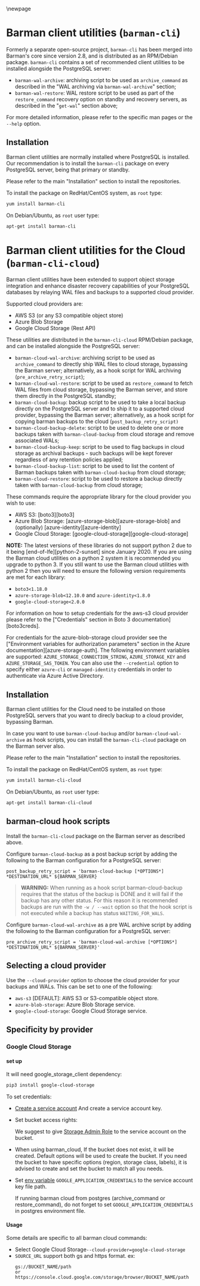 \newpage

# Barman client utilities (`barman-cli`)

Formerly a separate open-source project, `barman-cli` has been
merged into Barman's core since version 2.8, and is distributed
as an RPM/Debian package. `barman-cli` contains a set of recommended
client utilities to be installed alongside the PostgreSQL server:

- `barman-wal-archive`: archiving script to be used as `archive_command`
  as described in the "WAL archiving via `barman-wal-archive`" section;
- `barman-wal-restore`: WAL restore script to be used as part of the
  `restore_command` recovery option on standby and recovery servers,
  as described in the "`get-wal`" section above;

For more detailed information, please refer to the specific man pages
or the `--help` option.

## Installation

Barman client utilities are normally installed where PostgreSQL is installed.
Our recommendation is to install the `barman-cli` package on every PostgreSQL
server, being that primary or standby.

Please refer to the main "Installation" section to install the repositories.

To install the package on RedHat/CentOS system, as `root` type:

``` bash
yum install barman-cli
```

On Debian/Ubuntu, as `root` user type:

``` bash
apt-get install barman-cli
```


# Barman client utilities for the Cloud (`barman-cli-cloud`)

Barman client utilities have been extended to support object storage
integration and enhance disaster recovery capabilities of your PostgreSQL
databases by relaying WAL files and backups to a supported cloud provider.

Supported cloud providers are:

* AWS S3 (or any S3 compatible object store)
* Azure Blob Storage
* Google Cloud Storage (Rest API)

These utilities are distributed in the `barman-cli-cloud` RPM/Debian package,
and can be installed alongside the PostgreSQL server:

- `barman-cloud-wal-archive`: archiving script to be used as `archive_command`
  to directly ship WAL files to cloud storage, bypassing the Barman server;
  alternatively, as a hook script for WAL archiving (`pre_archive_retry_script`);
- `barman-cloud-wal-restore`: script to be used as `restore_command`
  to fetch WAL files from cloud storage, bypassing the Barman server, and
  store them directly in the PostgreSQL standby;
- `barman-cloud-backup`: backup script to be used to take a local backup
  directly on the PostgreSQL server and to ship it to a supported cloud provider,
  bypassing the Barman server; alternatively, as a hook script for copying barman
  backups to the cloud (`post_backup_retry_script)`
- `barman-cloud-backup-delete`: script to be used to delete one or more backups
  taken with `barman-cloud-backup` from cloud storage and remove associated
  WALs;
- `barman-cloud-backup-keep`: script to be used to flag backups in cloud storage
  as archival backups - such backups will be kept forever regardless of any
  retention policies applied;
- `barman-cloud-backup-list`: script to be used to list the content of
  Barman backups taken with `barman-cloud-backup` from cloud storage;
- `barman-cloud-restore`: script to be used to restore a backup directly
  taken with `barman-cloud-backup` from cloud storage;

These commands require the appropriate library for the cloud provider you wish to
use:

* AWS S3: [boto3][boto3]
* Azure Blob Storage: [azure-storage-blob][azure-storage-blob] and (optionally)
  [azure-identity][azure-identity]
* Google Cloud Storage: [google-cloud-storage][google-cloud-storage]

**NOTE:** The latest versions of these libraries do not support python 2 due to it
being [end-of-lfe][python-2-sunset] since January 2020. If you are using the
Barman cloud utilities on a python 2 system it is recommended you upgrade to python 3.
If you still want to use the Barman cloud utilities with python 2 then you will need
to ensure the following version requirements are met for each library:

* `boto3<1.18.0`
* `azure-storage-blob<12.10.0` and `azure-identity<1.8.0`
* `google-cloud-storage<2.0.0`

For information on how to setup credentials for the aws-s3 cloud provider
please refer to the ["Credentials" section in Boto 3 documentation][boto3creds].

For credentials for the azure-blob-storage cloud provider see the
["Environment variables for authorization parameters" section in the Azure documentation][azure-storage-auth].
The following environment variables are supported: `AZURE_STORAGE_CONNECTION_STRING`,
`AZURE_STORAGE_KEY` and `AZURE_STORAGE_SAS_TOKEN`. You can also use the
`--credential` option to specify either `azure-cli` or `managed-identity` credentials
in order to authenticate via Azure Active Directory.

## Installation

Barman client utilities for the Cloud need to be installed on those PostgreSQL
servers that you want to direcly backup to a cloud provider, bypassing Barman.

In case you want to use `barman-cloud-backup` and/or `barman-cloud-wal-archive`
as hook scripts, you can install the `barman-cli-cloud` package on the Barman
server also.

Please refer to the main "Installation" section to install the repositories.

To install the package on RedHat/CentOS system, as `root` type:

``` bash
yum install barman-cli-cloud
```

On Debian/Ubuntu, as `root` user type:

``` bash
apt-get install barman-cli-cloud
```

## barman-cloud hook scripts

Install the `barman-cli-cloud` package on the Barman server as described above.

Configure `barman-cloud-backup` as a post backup script by adding the following
to the Barman configuration for a PostgreSQL server:

```
post_backup_retry_script = 'barman-cloud-backup [*OPTIONS*] *DESTINATION_URL* ${BARMAN_SERVER}
```

> **WARNING:** When running as a hook script barman-cloud-backup requires that
> the status of the backup is DONE and it will fail if the backup has any other
> status. For this reason it is recommended backups are run with the
> `-w / --wait` option so that the hook script is not executed while a
> backup has status `WAITING_FOR_WALS`.

Configure `barman-cloud-wal-archive` as a pre WAL archive script by adding the
following to the Barman configuration for a PostgreSQL server:

```
pre_archive_retry_script = 'barman-cloud-wal-archive [*OPTIONS*] *DESTINATION_URL* ${BARMAN_SERVER}'
```

## Selecting a cloud provider

Use the `--cloud-provider` option to choose the cloud provider for your backups
and WALs. This can be set to one of the following:

* `aws-s3` [DEFAULT]: AWS S3 or S3-compatible object store.
* `azure-blob-storage`: Azure Blob Storage service.
* `google-cloud-storage`: Google Cloud Storage service.


## Specificity by provider

### Google Cloud Storage

#### set up
It will need google_storage_client dependency:
```bash
pip3 install google-cloud-storage 
```

To set credentials:

* [Create a service account](https://cloud.google.com/docs/authentication/getting-started#setting_the_environment_variable)
  And create a service account key.


* Set bucket access rights:

  We suggest to give [Storage Admin Role](https://cloud.google.com/storage/docs/access-control/iam-roles) 
to the service account on the bucket.
    

* When using barman_cloud, If the bucket does not exist, it will be created. Default options will be used to create 
the bucket. If you need the bucket to have specific options (region, storage class, labels), it is advised to create 
and set the bucket to match all you needs. 

* Set [env variable](https://cloud.google.com/docs/authentication/getting-started#setting_the_environment_variable) 
  `GOOGLE_APPLICATION_CREDENTIALS` to the service account key file path. 

  If running barman cloud from postgres (archive_command or restore_command), do not forget to set 
  `GOOGLE_APPLICATION_CREDENTIALS` in postgres environment file.

#### Usage
Some details are specific to all barman cloud commands:
* Select Google Cloud Storage`--cloud-provider=google-cloud-storage`
* `SOURCE_URL` support both gs and https format.
  ex:
  ```
  gs://BUCKET_NAME/path
  or
  https://console.cloud.google.com/storage/browser/BUCKET_NAME/path
  ```

  
